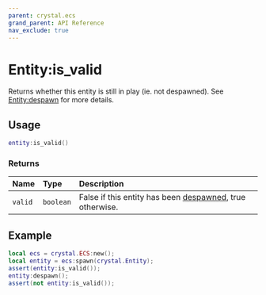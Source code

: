 ```yaml
---
parent: crystal.ecs
grand_parent: API Reference
nav_exclude: true
---
```


# Entity:is_valid

Returns whether this entity is still in play (ie. not despawned). See [Entity:despawn](entity_despawn) for more details.

## Usage

```lua
entity:is_valid()
```

### Returns

| Name    | Type      | Description                                                                |
| :------ | :-------- | :------------------------------------------------------------------------- |
| `valid` | `boolean` | False if this entity has been [despawned](entity_despawn), true otherwise. |

## Example

```lua
local ecs = crystal.ECS:new();
local entity = ecs:spawn(crystal.Entity);
assert(entity:is_valid());
entity:despawn();
assert(not entity:is_valid());
```
